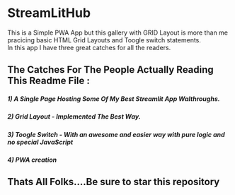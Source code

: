 # StreamLitHub

This is a Simple PWA App but this gallery with GRID Layout is more than me pracicing basic HTML Grid Layouts and Toogle switch statements. 
<br>
In this app I have three great catches for all the readers.

## The Catches For The People Actually Reading This Readme File : 

##### 1) A Single Page Hosting Some Of My Best Streamlit App Walthroughs.
##### 2) Grid Layout - Implemented The Best Way.
##### 3) Toogle Switch - With an awesome and easier way with pure logic and no special JavaScript
##### 4) PWA creation 


## Thats All Folks....Be sure to star this repository
